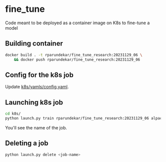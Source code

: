 # fine_tune
Code meant to be deployed as a container image on K8s to fine-tune a model

## Building container
```sh
docker build . -t rparundekar/fine_tune_research:20231129_06 \
    && docker push rparundekar/fine_tune_research:20231129_06
```
## Config for the k8s job
Update [k8s/yamls/config.yaml](k8s/yamls/config.yaml).

## Launching k8s job
```sh
cd k8s/
python launch.py train rparundekar/fine_tune_research:20231129_06 alpaca_peft.yaml
```
You'll see the name of the job. 

## Deleting a job
```sh
python launch.py delete <job-name>
```